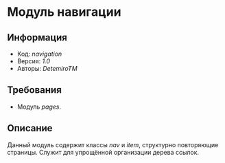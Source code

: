 # Модуль навигации

## Информация

* Код: *navigation*
* Версия: *1.0*
* Авторы: *DetemiroTM*

## Требования

* Модуль *pages*.

## Описание

Данный модуль содержит классы *nav* и *item*, структурно повторяющие страницы. 
Служит для упрощённой организации дерева ссылок.